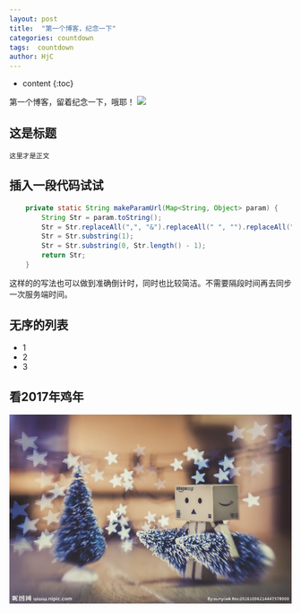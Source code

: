 ```yaml
---
layout: post
title:  "第一个博客，纪念一下"
categories: countdown
tags:  countdown
author: HjC
---
```


* content
{:toc}

第一个博客，留着纪念一下，哦耶！
![](http://pic112.nipic.com/file/20161006/7222844_214447578000_2.jpg)




## 这是标题
	这里才是正文

## 插入一段代码试试

```java
	private static String makeParamUrl(Map<String, Object> param) {
		String Str = param.toString();
		Str = Str.replaceAll(",", "&").replaceAll(" ", "").replaceAll("#", " ");
		Str = Str.substring(1);
		Str = Str.substring(0, Str.length() - 1);
		return Str;
	}
```

这样的的写法也可以做到准确倒计时，同时也比较简洁。不需要隔段时间再去同步一次服务端时间。


## 无序的列表

- 1
- 2
- 3

## 看2017年鸡年

![](/image/7222844_214447578000_2.jpg)


